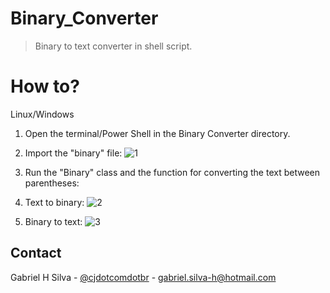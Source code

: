 # Binary_Converter

> Binary to text converter in shell script.

# How to?

Linux/Windows

1. Open the terminal/Power Shell in the Binary Converter directory.
2. Import the "binary" file:
![1](https://user-images.githubusercontent.com/52457998/73293880-74bac400-41e3-11ea-8c6b-4bea7105ad86.png)

3. Run the "Binary" class and the function for converting the text between 
parentheses:

4. Text to binary:
![2](https://user-images.githubusercontent.com/52457998/73292880-9f0b8200-41e1-11ea-88d5-2948ac9df3f5.png)

5. Binary to text:
![3](https://user-images.githubusercontent.com/52457998/73293249-4a1c3b80-41e2-11ea-90fc-145aa169852f.png)


## Contact

Gabriel H Silva - [@cjdotcomdotbr](https://www.instagram.com/cjdotcomdotbr/) - gabriel.silva-h@hotmail.com

